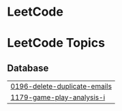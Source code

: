 # LeetCode
<!---LeetCode Topics Start-->
# LeetCode Topics
## Database
|  |
| ------- |
| [0196-delete-duplicate-emails](https://github.com/z1one516/LeetCode/tree/master/0196-delete-duplicate-emails) |
| [1179-game-play-analysis-i](https://github.com/z1one516/LeetCode/tree/master/1179-game-play-analysis-i) |
<!---LeetCode Topics End-->